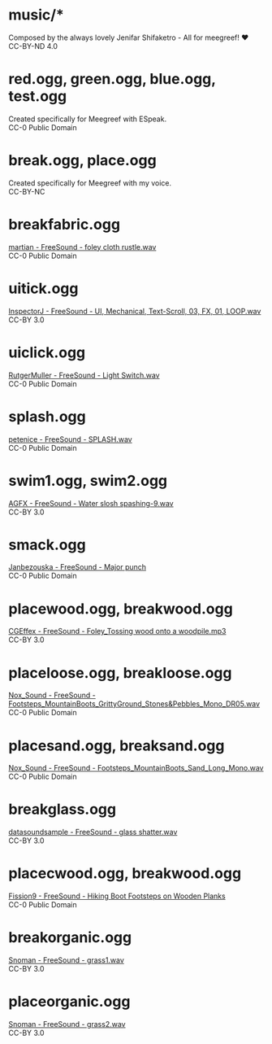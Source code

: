 # music/*
Composed by the always lovely Jenifar Shifaketro - All for meegreef! ♥\
CC-BY-ND 4.0

# red.ogg, green.ogg, blue.ogg, test.ogg
Created specifically for Meegreef with ESpeak.\
CC-0 Public Domain

# break.ogg, place.ogg
Created specifically for Meegreef with my voice.\
CC-BY-NC

# breakfabric.ogg
[martian - FreeSound - foley cloth rustle.wav](https://freesound.org/people/martian/sounds/19291/)\
CC-0 Public Domain

# uitick.ogg
[InspectorJ - FreeSound - UI, Mechanical, Text-Scroll, 03, FX, 01, LOOP.wav](https://freesound.org/people/InspectorJ/sounds/458587/)\
CC-BY 3.0

# uiclick.ogg
[RutgerMuller - FreeSound - Light Switch.wav](https://freesound.org/people/RutgerMuller/sounds/51156/)\
CC-0 Public Domain

# splash.ogg
[petenice - FreeSound - SPLASH.wav](https://freesound.org/people/petenice/sounds/9508/)\
CC-0 Public Domain

# swim1.ogg, swim2.ogg
[AGFX - FreeSound - Water slosh spashing-9.wav](https://freesound.org/people/AGFX/sounds/20439/)\
CC-BY 3.0

# smack.ogg
[Janbezouska - FreeSound - Major punch](https://freesound.org/people/janbezouska/sounds/399183/)\
CC-0 Public Domain

# placewood.ogg, breakwood.ogg
[CGEffex - FreeSound - Foley_Tossing wood onto a woodpile.mp3](https://freesound.org/people/CGEffex/sounds/89563/)\
CC-BY 3.0

# placeloose.ogg, breakloose.ogg
[Nox_Sound - FreeSound - Footsteps_MountainBoots_GrittyGround_Stones&Pebbles_Mono_DR05.wav](https://freesound.org/people/Nox_Sound/sounds/543806/)\
CC-0 Public Domain

# placesand.ogg, breaksand.ogg
[Nox_Sound - FreeSound - Footsteps_MountainBoots_Sand_Long_Mono.wav](https://freesound.org/people/Nox_Sound/sounds/564893/)\
CC-0 Public Domain

# breakglass.ogg
[datasoundsample - FreeSound - glass shatter.wav](https://freesound.org/people/datasoundsample/sounds/41348/)\
CC-BY 3.0

# placecwood.ogg, breakwood.ogg
[Fission9 - FreeSound - Hiking Boot Footsteps on Wooden Planks](https://freesound.org/people/Fission9/sounds/521589/)\
CC-0 Public Domain

# breakorganic.ogg
[Snoman - FreeSound - grass1.wav](https://freesound.org/people/Snoman/sounds/9904/)\
CC-BY 3.0

# placeorganic.ogg
[Snoman - FreeSound - grass2.wav](https://freesound.org/people/Snoman/sounds/9905/)\
CC-BY 3.0